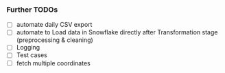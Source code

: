 ### Further TODOs
- [ ] automate daily CSV export
- [ ] automate to Load data in Snowflake directly after Transformation stage (preprocessing & cleaning)
- [ ] Logging
- [ ] Test cases
- [ ] fetch multiple coordinates